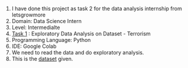 1. I have done this project as task 2 for the data analysis internship from letsgrowmore
2. Domain: Data Science Intern 
3. Level: Intermedialte
4. [Task 1](https://www.canva.com/design/DAEjrwWV35w/-gxHUkJMO1Zr4pYVVpOYcg/view?utm_content=DAEjrwWV35w&utm_campaign=designshare&utm_medium=link&utm_source=sharebutton#12) : Exploratory Data Analysis on Dataset - Terrorism
5. Programming Language: Python
6. IDE: Google Colab
7. We need to read the data and do exploratory analysis.
8. This is the [dataset](https://drive.google.com/file/d/1luTU7xBvI7QAGPbQMxEHcgKUi9d6UeP_/view) given.
